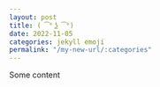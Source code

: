 ```yaml
---
layout: post
title: ( ͡° ͜ʖ ͡°)
date: 2022-11-05
categories: jekyll emoji
permalink: "/my-new-url/:categories"
---
```


Some content